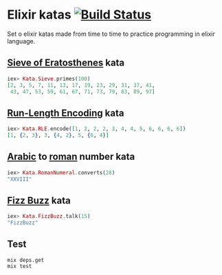 # Elixir katas [![Build Status](https://travis-ci.org/mkasztelnik/elixir-kata.svg)](https://travis-ci.org/mkasztelnik/elixir-kata)

Set o elixir katas made from time to time to practice programming in elixir language.

## [Sieve of Eratosthenes](https://en.wikipedia.org/wiki/Sieve_of_Eratosthenes) kata

```elixir
iex> Kata.Sieve.primes(100)
[2, 3, 5, 7, 11, 13, 17, 19, 23, 29, 31, 37, 41,
 43, 47, 53, 59, 61, 67, 71, 73, 79, 83, 89, 97]
```

## [Run-Length Encoding](https://pl.wikipedia.org/wiki/RLE) kata

```elixir
iex> Kata.RLE.encode([1, 2, 2, 2, 3, 4, 4, 5, 6, 6, 6, 6])
[1, {2, 3}, 3, {4, 2}, 5, {6, 4}]
```

## [Arabic](https://en.wikipedia.org/wiki/Arabic_numerals) to [roman](https://en.wikipedia.org/wiki/Roman_numerals) number kata

```elixir
iex> Kata.RomanNumeral.converts(28)
"XXVIII"
```

## [Fizz Buzz](https://en.wikipedia.org/wiki/Fizz_buzz) kata

```elixir
iex> Kata.FizzBuzz.talk(15)
"FizzBuzz"
```

## Test

```
mix deps.get
mix test
```
